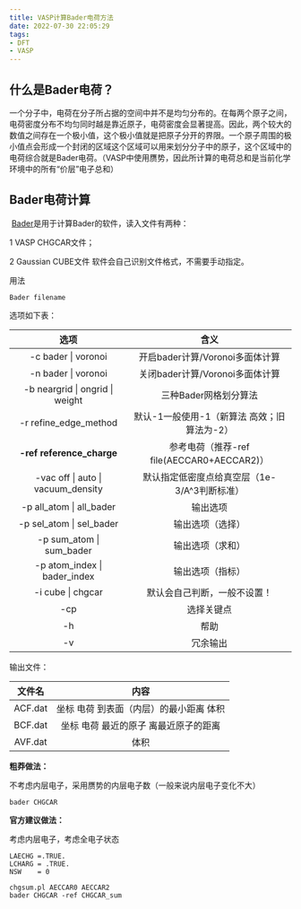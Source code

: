 ```yaml
---
title: VASP计算Bader电荷方法
date: 2022-07-30 22:05:29
tags:
- DFT
- VASP 
---
```

## 什么是Bader电荷？

一个分子中，电荷在分子所占据的空间中并不是均匀分布的。在每两个原子之间，电荷密度分布不均匀同时越是靠近原子，电荷密度会显著提高。因此，两个较大的数值之间存在一个极小值，这个极小值就是把原子分开的界限。一个原子周围的极小值点会形成一个封闭的区域这个区域可以用来划分分子中的原子，这个区域中的电荷综合就是Bader电荷。（VASP中使用赝势，因此所计算的电荷总和是当前化学环境中的所有“价层”电子总和）

<!--more-->
## Bader电荷计算

​		[Bader](http://theory.cm.utexas.edu/henkelman/code/bader/)是用于计算Bader的软件，读入文件有两种：

1 VASP CHGCAR文件；

2 Gaussian CUBE文件 软件会自己识别文件格式，不需要手动指定。

用法

```
Bader filename
```

选项如下表：

|                选项                |                     含义                     |
| :--------------------------------: | :------------------------------------------: |
|        -c bader \| voronoi         |       开启bader计算/Voronoi多面体计算        |
|        -n bader \| voronoi         |       关闭bader计算/Voronoi多面体计算        |
|  -b neargrid \| ongrid \| weight   |            三种Bader网格划分算法             |
|       -r refine_edge_method        | 默认-1一般使用-1（新算法 高效；旧算法为-2）  |
|     **-ref reference_charge**      |  参考电荷（推荐-ref file(AECCAR0+AECCAR2)）  |
| -vac off \| auto \| vacuum_density | 默认指定低密度点给真空层（1e-3/A^3判断标准） |
|      -p all_atom \| all_bader      |                   输出选项                   |
|      -p sel_atom \| sel_bader      |               输出选项（选择）               |
|      -p sum_atom \| sum_bader      |               输出选项（求和）               |
|    -p atom_index \| bader_index    |               输出选项（指标）               |
|         -i cube \| chgcar          |         默认会自己判断，一般不设置！         |
|                -cp                 |                  选择关键点                  |
|                 -h                 |                     帮助                     |
|                 -v                 |                   冗余输出                   |

输出文件：

| 文件名  |                  内容                   |
| :-----: | :-------------------------------------: |
| ACF.dat | 坐标 电荷 到表面（内层）的最小距离 体积 |
| BCF.dat |  坐标 电荷 最近的原子 离最近原子的距离  |
| AVF.dat |                  体积                   |

**粗莽做法：**

不考虑内层电子，采用赝势的内层电子数（一般来说内层电子变化不大）

```
bader CHGCAR
```

**官方建议做法：**

考虑内层电子，考虑全电子状态

```
LAECHG =.TRUE.
LCHARG = .TRUE.
NSW    = 0
```

```
chgsum.pl AECCAR0 AECCAR2
bader CHGCAR -ref CHGCAR_sum
```

